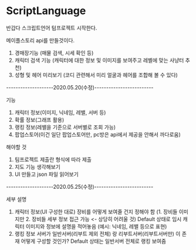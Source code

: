 # ScriptLanguage
 
반갑다 스크립트언어 텀프로젝트 시작한다.

메이플스토리 api를 만들것이다.

1. 경매장기능 (매물 검색, 시세 확인 등)
2. 캐릭터 검색 기능 (캐릭터에 대한 정보 및 이미지를 보여주고 레벨에 맞는 사냥터 추천)
3. 성형 및 헤어 미리보기 (코디 관련해서 미리 얼굴과 헤어를 조합해 볼 수 있다)

--------------------2020.05.20(수정)-------------------------

기능
1. 캐릭터 정보(이미지, 닉네임, 레밸, 서버 등)
2. 확률 정보(그래프 활용)
3. 랭킹 정보(레밸을 기준으로 서버별로 조회 가능)
4. 팝업스토어(이건 일단 팝업스토어만, pc방은 api에서 제공을 안해서 까다로움)

해야할 것
1. 팀프로젝트 제출란 형식에 따라 제출
2. 지도 기능 생각해보기
3. UI 만들고 json 파일 읽어보기

--------------------2020.05.25(수정)-------------------------

세부 설명
1. 캐릭터 정보(UI 구성한 대로)
   장비를 어떻게 보여줄 건지 정해야 함 (1. 장비들 이미지만
                                     2. 장비들 세부 정보 접근 가능 <- 상당히 어려울 것)
   Default 상태로 임시 캐릭터 이미지와 정보에 설명을 적어놓음 (예시: 닉네임, 레밸 등으로 표현)
2. 랭킹 정보
   서버가 일반서버(리부트 제외 전체) 랑 리부트서버(리부트서버만) 이 존재 어떻게 구성할 것인가?
   Default 상태는 일반서버 전체로 랭킹 보여줌
